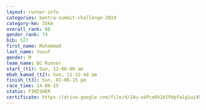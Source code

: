 ```yaml
---
layout: runner-info 
categories: mantra-summit-challenge-2019 
category-km: 35km 
overall_rank: 88
gender_rank: 74
bib: 527
first_name: Muhammad
last_name: Yusuf
gender: M
team_name: BC Runner
start_(t1): Sun, 12-00-00 am
mbah_kamad_(t2): Sun, 11-32-48 am
finish_(t3): Sun, 02-06-15 pm
race_time: 14-06-15
status: FINISHER
certificate: https-//drive.google.com/file/d/1Au-okPce0V2blPdpfalg1uiXQ3AdBeV3/view?usp=sharing
---
```

